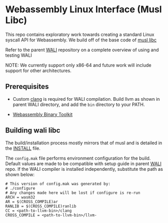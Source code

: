# Webassembly Linux Interface (Musl Libc)

This repo contains exploratory work towards creating a standard Linux syscall API for 
Webassembly. We build off of the base code of [musl libc](https://github.com/bminor/musl)

Refer to the parent [WALI](https://github.com/arjunr2/WALI) repository on a complete overview of using and testing WALI

NOTE: We currently support only x86-64 and future work will include 
support for other architectures.

## Prerequisites

* Custom [clang](https://github.com/llvm/llvm-project/releases?page=3) is required for WALI compilation.
Build llvm as shown in parent WALI directory, and add the `bin` directory to your PATH.

* [Webassembly Binary Toolkit](https://github.com/WebAssembly/wabt/releases)


## Building wali libc

The build/installation process mostly mirrors that of musl and is detailed in the 
[INSTALL](https://github.com/arjunr2/wali-musl/blob/master/INSTALL) file.

The `config.mak` file performs environment configuration for the build.
Default values are made to be compatible with setup guide in parent [WALI](https://github.com/arjunr2/WALI) repo.
If the WALI compiler is installed independently, substitute the path as shown below:
```shell
# This version of config.mak was generated by:
# ./configure
# Any changes made here will be lost if configure is re-run
ARCH = wasm32
AR = $(CROSS_COMPILE)ar
RANLIB = $(CROSS_COMPILE)ranlib
CC = <path-to-llvm-bin>/clang
CROSS_COMPILE = <path-to-llvm-bin>/llvm-
```



